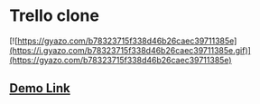 # Trello clone

[![https://gyazo.com/b78323715f338d46b26caec39711385e](https://i.gyazo.com/b78323715f338d46b26caec39711385e.gif)](https://gyazo.com/b78323715f338d46b26caec39711385e)
## [Demo Link](https://trello-copy-ddiaorohmd.now.sh)
